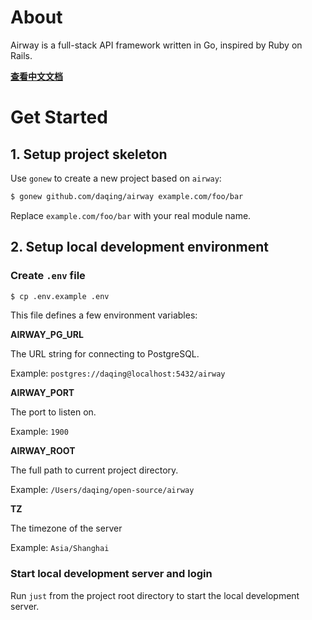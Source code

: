 About
=====

Airway is a full-stack API framework written in Go, inspired by Ruby on Rails.

**[查看中文文档](https://github.com/daqing/airway/blob/main/docs/zh-CN/README.md)**

Get Started
===========

## 1. Setup project skeleton

Use `gonew` to create a new project based on `airway`:

```bash
$ gonew github.com/daqing/airway example.com/foo/bar
```

Replace `example.com/foo/bar` with your real module name.

## 2. Setup local development environment

### Create `.env` file

```bash
$ cp .env.example .env
```

This file defines a few environment variables:

**AIRWAY_PG_URL**

The URL string for connecting to PostgreSQL.

Example: `postgres://daqing@localhost:5432/airway`

**AIRWAY_PORT**

The port to listen on.

Example: `1900`

**AIRWAY_ROOT**

The full path to current project directory.

Example: `/Users/daqing/open-source/airway`

**TZ**

The timezone of the server

Example: `Asia/Shanghai`

### Start local development server and login

Run `just` from the project root directory to start the local
development server.
